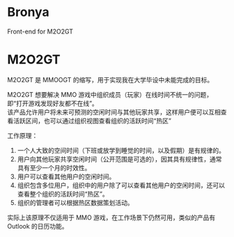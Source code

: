 # Bronya
Front-end for M2O2GT

# M2O2GT
M2O2GT 是 MMOOGT 的缩写，用于实现我在大学毕设中未能完成的目标。

M2O2GT 想要解决 MMO 游戏中组织成员（玩家）在线时间不统一的问题，即“打开游戏发现好友都不在线”。  
该产品允许用户将未来可预测的空闲时间与其他玩家共享，这样用户便可以互相查看活跃区间，也可以通过组织视图查看组织的活跃时间“热区”

工作原理：
1. 一个人大致的空间时间（下班或放学到睡觉的时间，以及假期）是有规律的。
2. 用户向其他玩家共享空闲时间（公开范围是可选的），因其具有规律性，通常具有至少一个月的时效性。
3. 用户可以查看其他用户的空闲时间。
4. 组织包含多位用户，组织中的用户除了可以查看其他用户的空闲时间，还可以查看整个组织的活跃时间“热区”。
5. 组织的管理者可以根据热区数据策划活动。

实际上该原理不仅适用于 MMO 游戏，在工作场景下仍然可用，类似的产品有 Outlook 的日历功能。
